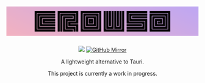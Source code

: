 <h1 align="center">
  <img src="assets/Crowsa/Splash.svg">
</h1>
  <p align="center">
    <a href="https://www.rust-lang.org" target="_blank"><img src="https://img.shields.io/badge/made%20in%20rust-000?style=for-the-badge&logo=rust&logoColor=white"/></a>
    <a href="https://github.com/pparaxan/Crowsa" target="_blank"><img alt="GitHub Mirror" src="https://img.shields.io/badge/github%20mirror-181717?style=for-the-badge&logo=github&logoColor=white"/></a>
  </p>
<p align="center">A lightweight alternative to Tauri.</p>
<p align="center">This project is currently a work in progress.</p>
